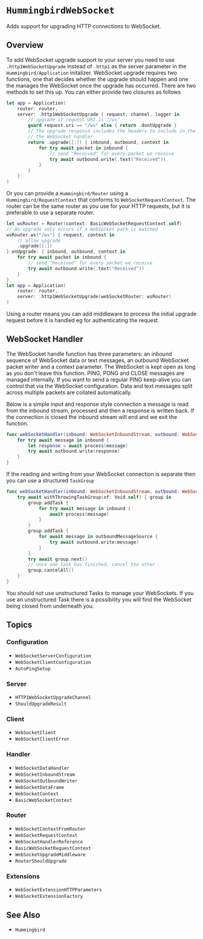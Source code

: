 # ``HummingbirdWebSocket``

Adds support for upgrading HTTP connections to WebSocket. 

## Overview

To add WebSocket upgrade support to your server you need to use `.http1WebSocketUpgrade` instead of `.http1` as the server parameter in the ``Hummingbird/Application`` initalizer. WebSocket upgrade requires two functions, one that decides whether the upgrade should happen and one the manages the WebSocket once the upgrade has occurred. There are two methods to set this up. You can either provide two closures as follows

```swift
let app = Application(
    router: router,
    server: .http1WebSocketUpgrade { request, channel, logger in
        // upgrade if request URI is "/ws"
        guard request.uri == "/ws" else { return .dontUpgrade }
        // The upgrade response includes the headers to include in the response and 
        // the WebSocket handler
        return .upgrade([:]) { inbound, outbound, context in
            for try await packet in inbound {
                // send "Received" for every packet we receive
                try await outbound.write(.text("Received"))
            }
        }
    }
)
```

Or you can provide a ``Hummingbird/Router`` using a ``Hummingbird/RequestContext`` that conforms to ``WebSocketRequestContext``. The router can be the same router as you use for your HTTP requests, but it is preferable to use a separate router.

```swift
let wsRouter = Router(context: BasicWebSocketRequestContext.self)
// An upgrade only occurs if a WebSocket path is matched
wsRouter.ws("/ws") { request, context in
    // allow upgrade
    .upgrade([:])
} onUpgrade: { inbound, outbound, context in
    for try await packet in inbound {
        // send "Received" for every packet we receive
        try await outbound.write(.text("Received"))
    }
}
let app = Application(
    router: router,
    server: .http1WebSocketUpgrade(webSocketRouter: wsRouter)
)
```
Using a router means you can add middleware to process the initial upgrade request before it is handled eg for authenticating the request. 

## WebSocket Handler

The WebSocket handle function has three parameters: an inbound sequence of WebSocket data or text messages, an outbound WebSocket packet writer and a context parameter. The WebSocket is kept open as long as you don't leave this function. PING, PONG and CLOSE messages are managed internally. If you want to send a regular PING keep-alive you can control that via the WebSocket configuration. Data and text messages split across multiple packets are collated automatically.

Below is a simple input and response style connection a message is read from the inbound stream, processed and then a response is written back. If the connection is closed the inbound stream will end and we exit the function.

```swift
func webSocketHandler(inbound: WebSocketInboundStream, outbound: WebSocketOutboundWriter, context: some WebSocketContext) async throws {
    for try await message in inbound {
        let response = await process(message)
        try await outbound.write(response)
    }
}
```

If the reading and writing from your WebSocket connection is separate then you can use a structured `TaskGroup`
```swift
func webSocketHandler(inbound: WebSocketInboundStream, outbound: WebSocketOutboundWriter, context: some WebSocketContext) async throws {
    try await withThrowingTaskGroup(of: Void.self) { group in
        group.addTask {
            for try await message in inbound {
                await process(message)
            }
        }
        group.addTask {
            for await message in outboundMessageSource {
                try await outbound.write(message)
            }
        }
        try await group.next()
        // once one task has finished, cancel the other
        group.cancelAll()
    }
}
```
You should not use unstructured Tasks to manage your WebSockets. If you use an unstructured Task there is a possibility you will find the WebSocket being closed from underneath you. 

## Topics

### Configuration

- ``WebSocketServerConfiguration``
- ``WebSocketClientConfiguration``
- ``AutoPingSetup``

### Server

- ``HTTP1WebSocketUpgradeChannel``
- ``ShouldUpgradeResult``

### Client

- ``WebSocketClient``
- ``WebSocketClientError``

### Handler

- ``WebSocketDataHandler``
- ``WebSocketInboundStream``
- ``WebSocketOutboundWriter``
- ``WebSocketDataFrame``
- ``WebSocketContext``
- ``BasicWebSocketContext``

### Router

- ``WebSocketContextFromRouter``
- ``WebSocketRequestContext``
- ``WebSocketHandlerReference``
- ``BasicWebSocketRequestContext``
- ``WebSocketUpgradeMiddleware``
- ``RouterShouldUpgrade``

### Extensions

- ``WebSocketExtensionHTTPParameters``
- ``WebSocketExtensionFactory``

## See Also

- ``Hummingbird``